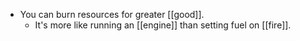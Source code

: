 - You can burn resources for greater [[good]].
  - It's more like running an [[engine]] than setting fuel on [[fire]].
